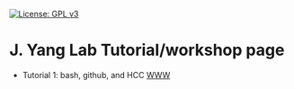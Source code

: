 [![License: GPL v3](https://img.shields.io/badge/License-GPL%20v3-blue.svg)](http://www.gnu.org/licenses/gpl-3.0)


# J. Yang Lab Tutorial/workshop page


- Tutorial 1: bash, github, and HCC [WWW]()